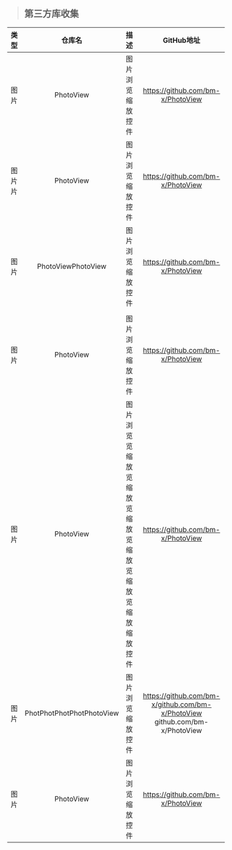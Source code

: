 >## 第三方库收集
|类型|仓库名|描述|GitHub地址|
|:---|:---:|:---|:---:|
|图片|PhotoView| 图片浏览缩放控件 |https://github.com/bm-x/PhotoView 
|图片片|PhotoView| 图片浏览缩放控件 |https://github.com/bm-x/PhotoView 
|图片|PhotoViewPhotoView| 图片浏览缩放控件 |https://github.com/bm-x/PhotoView 
||
|图片|PhotoView| 图片浏览缩放控件 |https://github.com/bm-x/PhotoView 
|图片|PhotoView| 图片浏览览缩放览缩放览缩放览缩放览缩放览缩放缩放控件 |https://github.com/bm-x/PhotoView 
|图片|PhotPhotPhotPhotPhotoView| 图片浏览缩放控件 |https://github.com/bm-x/github.com/bm-x/PhotoView github.com/bm-x/PhotoView  
|图片|PhotoView| 图片浏览缩放控件 |https://github.com/bm-x/PhotoView 
